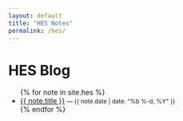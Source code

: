 ```yaml
---
layout: default
title: "HES Notes"
permalink: /hes/
---
```


# HES Blog

<ul>
  {% for note in site.hes %}
    <li>
      <a href="{{ note.url }}">{{ note.title }}</a>
      <small>— {{ note.date | date: "%b %-d, %Y" }}</small>
    </li>
  {% endfor %}
</ul>
